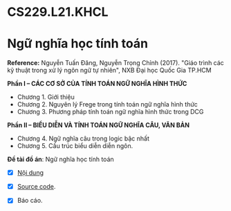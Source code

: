 # CS229.L21.KHCL
# Ngữ nghĩa học tính toán

**Reference:** Nguyễn Tuấn Đăng, Nguyễn Trọng Chỉnh (2017). "Giáo trình các kỹ thuật trong xử lý ngôn ngữ tự nhiên", NXB Đại học Quốc Gia TP.HCM

**Phần I – CÁC CƠ SỞ CỦA TÍNH TOÁN NGỮ NGHĨA HÌNH THỨC** <br>
- Chương 1. Giới thiệu <br>
- Chương 2. Nguyên lý Frege trong tính toán ngữ nghĩa hình thức <br>
- Chương 3. Phương pháp tính toán ngữ nghĩa hình thức trong DCG <br>

**Phần II – BIỂU DIỄN VÀ TÍNH TOÁN NGỮ NGHĨA CÂU, VĂN BẢN** <br>
- Chương 4. Ngữ nghĩa câu trong logic bậc nhất <br>
- Chương 5. Cấu trúc biểu diễn diễn ngôn. <br>

**Đề tài đồ án**: Ngữ nghĩa học tính toán
- [x] [Nội dung](https://github.com/icebearian/CS229-Computational-Semantics/blob/main/Capstone%20Project/README.md)
- [x] [Source code](https://github.com/icebearian/CS229-Computational-Semantics/tree/main/Capstone%20Project).
- [x] Báo cáo.

